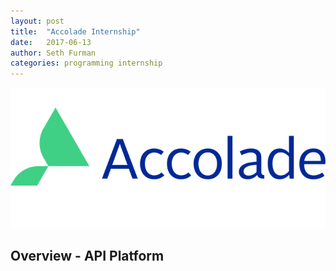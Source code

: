 ```yaml
---
layout: post
title:  "Accolade Internship"
date:   2017-06-13
author: Seth Furman
categories: programming internship
---
```


![Accolade logo](/assets/images/accolade_logo.png)

Overview - API Platform
-----------------------

